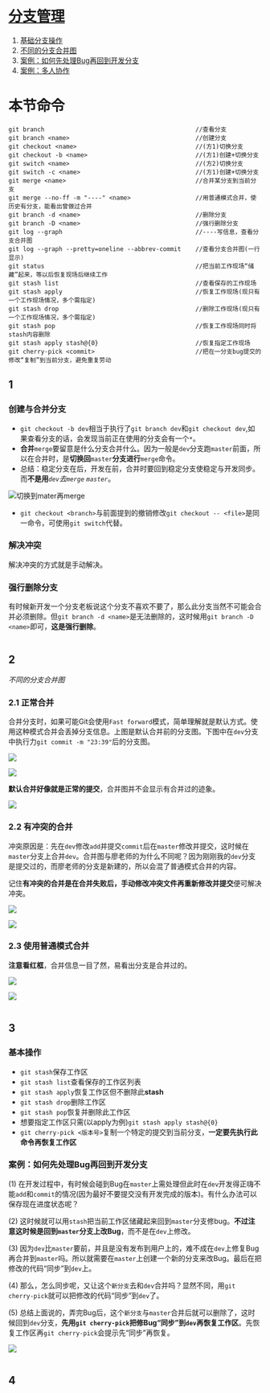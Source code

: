 # [分支管理](./branch_manage.md)
1. [基础分支操作](#1)
2. [不同的分支合并图](#2)
3. [案例：如何先处理Bug再回到开发分支](#3)
4. [案例：多人协作](#4)  

# 本节命令

```
git branch											//查看分支
git branch <name>									//创建分支
git checkout <name>									//(方1)切换分支
git checkout -b <name>								//(方1)创建+切换分支
git switch <name>									//(方2)切换分支
git switch -c <name>								//(方1)创建+切换分支
git merge <name>									//合并某分支到当前分支
git merge --no-ff -m "----" <name>					//用普通模式合并，使历史有分支，能看出曾做过合并
git branch -d <name>								//删除分支
git branch -D <name>								//强行删除分支
git log --graph										//----写信息，查看分支合并图
git log --graph --pretty=oneline --abbrev-commit	//查看分支合并图(一行显示)
git status											//把当前工作现场“储藏”起来，等以后恢复现场后继续工作
git stash list										//查看保存的工作现场
git stash apply										//恢复工作现场(现只有一个工作现场情况，多个需指定)
git stash drop										//删除工作现场(现只有一个工作现场情况，多个需指定)
git stash pop										//恢复工作现场同时将stash内容删除
git stash apply stash@{0}							//恢复指定工作现场
git cherry-pick <commit>							//把在一分支bug提交的修改“复制”到当前分支，避免重复劳动
```



## 1

### 创建与合并分支

- ```git checkout -b dev```相当于执行了```git branch dev```和```git checkout dev```,如果查看分支的话，会发现当前正在使用的分支会有一个```*```。
- **合并**```merge```要留意是什么分支合并什么。因为一般是```dev```分支跑```master```前面，所以在合并时，是**切换回**```master```**分支进行**```merge```命令。
- 总结：稳定分支在后，开发在前，合并时要回到稳定分支使稳定与开发同步。而**不是用**_```dev```去```merge``` ```master```_。

![](img/merge.jpg "切换到mater再merge")

- ```git checkout <branch>```与前面提到的撤销修改```git checkout -- <file>```是同一命令，可使用```git switch```代替。

### 解决冲突

解决冲突的方式就是手动解决。

### 强行删除分支

有时候新开发一个分支老板说这个分支不喜欢不要了，那么此分支当然不可能会合并必须删除。但```git branch -d <name>```是无法删除的，这时候用```git branch -D <name>```即可，**这是强行删除**。

```
```
## 2

_不同的分支合并图_

### 2.1 正常合并

合并分支时，如果可能Git会使用```Fast forward```模式，简单理解就是默认方式。使用这种模式合并会丢掉分支信息。上图是默认合并前的分支图。下图中在```dev```分支中执行力``` git commit -m "23:39" ```后的分支图。

![](img/merge_pic1.PNG)

![](img/merge_log1_1.PNG)

**默认合并好像就是正常的提交**，合并图并不会显示有合并过的迹象。

![](img/merge_log1_2.PNG )

### 2.2 有冲突的合并

冲突原因是：先在```dev```修改```add```并提交```commit```后在```master```修改并提交，这时候在```master```分支上合并```dev```。合并图与廖老师的为什么不同呢？因为刚刚我的```dev```分支是提交过的，而廖老师的分支是新建的，所以会混了普通模式合并的内容。

记住**有冲突的合并是在合并失败后，手动修改冲突文件再重新修改并提交**便可解决冲突。

![](img/merge_pic2.PNG)

![](img/merge_log2.PNG)

### 2.3 使用普通模式合并

**注意看红框**，合并信息一目了然，易看出分支是合并过的。

![](img/merge_pic3.PNG)

![](img/merge_log3.PNG)

```
```
## 3

### 基本操作

- ```git stash```保存工作区
- ```git stash list```查看保存的工作区列表
- ```git stash apply```恢复工作区但不删除此**stash**
- ```git stash drop```删除工作区
- ```git stash pop```恢复并删除此工作区
- 想要指定工作区只需(以apply为例)```git stash apply stash@{0}```
- ```git cherry-pick <版本号>```复制一个特定的提交到当前分支，**一定要先执行此命令再恢复工作区**

### 案例：如何先处理Bug再回到开发分支

(1) 在开发过程中，有时候会碰到Bug在```master```上需处理但此时在```dev```开发得正嗨不能```add```和```commit```的情况(因为最好不要提交没有开发完成的版本)。有什么办法可以保存现在进度状态呢？

(2) 这时候就可以用```stash```把当前工作区储藏起来回到```master```分支修bug。**不过注意这时候是回到```master```分支上改Bug**，而不是在```dev```上修改。

(3) 因为```dev```比```master```要前，并且是没有发布到用户上的，难不成在```dev```上修复Bug再合并到```master```吗。所以就需要在```master```上创建一个新的分支来改Bug。最后在把修改的代码“同步”到```dev```上。

(4) 那么，怎么同步呢，又让这个```新分支```去和```dev```合并吗？显然不同，用```git cherry-pick```就可以把修改的代码“同步”到```dev```了。

(5) 总结上面说的，弄完Bug后，这个```新分支```与```master```合并后就可以删除了，这时候回到```dev```分支，**先用```git cherry-pick```把修Bug“同步”到```dev```再恢复工作区**。先恢复工作区再```git cherry-pick```会提示先“同步”再恢复。

![](img/cherry_failed.PNG)

```
```
## 4
```
```
